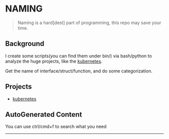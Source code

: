NAMING
===================

> Naming is a hard[dest] part of programming, this repo may save your time.

## Background

I create some scripts(you can find them under bin/) via bash/python to analyze the huge projects, like the [kubernetes](https://github.com/kubernetes/kubernetes).

Get the name of interface/struct/function, and do some categorization.

## Projects

- [kubernetes](https://github.com/kubernetes/kubernetes)

## AutoGenerated Content

You can use ctrl/cmd+f to search what you need

------------------

